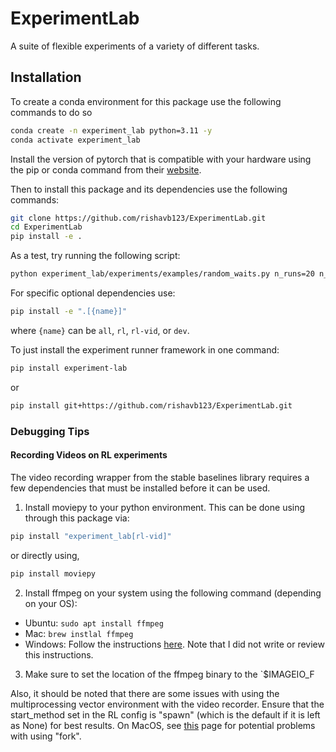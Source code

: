 # ExperimentLab

A suite of flexible experiments of a variety of different tasks.

## Installation

To create a conda environment for this package use the following commands to do so

```bash
conda create -n experiment_lab python=3.11 -y
conda activate experiment_lab
```

Install the version of pytorch that is compatible with your hardware using the pip or conda command from their [website](https://pytorch.org/get-started/locally/).

Then to install this package and its dependencies use the following commands:

```bash
git clone https://github.com/rishavb123/ExperimentLab.git
cd ExperimentLab
pip install -e .
```

As a test, try running the following script:

```bash
python experiment_lab/experiments/examples/random_waits.py n_runs=20 n_run_method=parallel seed=0
```

For specific optional dependencies use:

```bash
pip install -e ".[{name}]"
```

where `{name}` can be `all`, `rl`, `rl-vid`, or `dev`.

To just install the experiment runner framework in one command:

```bash
pip install experiment-lab
```

or

```bash
pip install git+https://github.com/rishavb123/ExperimentLab.git
```

### Debugging Tips

#### Recording Videos on RL experiments

The video recording wrapper from the stable baselines library requires a few dependencies that must be installed before it can be used.
1. Install moviepy to your python environment. This can be done using through this package via:
```bash
pip install "experiment_lab[rl-vid]"
```
or directly using,
```bash
pip install moviepy
```
2. Install ffmpeg on your system using the following command (depending on your OS):
- Ubuntu: `sudo apt install ffmpeg` 
- Mac: `brew instlal ffmpeg`
- Windows: Follow the instructions [here](https://phoenixnap.com/kb/ffmpeg-windows). Note that I did not write or review this instructions.
3. Make sure to set the location of the ffmpeg binary to the `$IMAGEIO_F

Also, it should be noted that there are some issues with using the multiprocessing vector environment with the video recorder. Ensure that the start_method set in the RL config is "spawn" (which is the default if it is left as None) for best results. On MacOS, see [this](https://stackoverflow.com/questions/50168647/multiprocessing-causes-python-to-crash-and-gives-an-error-may-have-been-in-progr) page for potential problems with using "fork".
